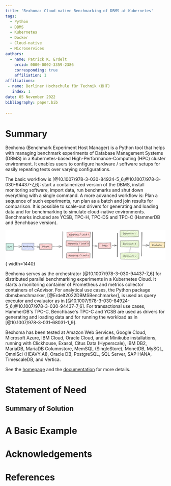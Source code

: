 ```yaml
---
title: 'Bexhoma: Cloud-native Benchmarking of DBMS at Kubernetes'
tags:
  - Python
  - DBMS
  - Kubernetes
  - Docker
  - Cloud-native
  - Microservices
authors:
  - name: Patrick K. Erdelt
    orcid: 0000-0002-3359-2386
    corresponding: true
    affiliation: 1
affiliations:
 - name: Berliner Hochschule für Technik (BHT)
   index: 1
date: 05 November 2022
bibliography: paper.bib

---
```


# Summary

Bexhoma (Benchmark Experiment Host Manager) is a Python tool that helps with managing benchmark experiments of Database Management Systems (DBMS) in a Kubernetes-based High-Performance-Computing (HPC) cluster environment. It enables users to configure hardware / software setups for easily repeating tests over varying configurations.

The basic workflow is [@10.1007/978-3-030-84924-5_6;@10.1007/978-3-030-94437-7_6]: start a containerized version of the DBMS, install monitoring software, import data, run benchmarks and shut down everything with a single command. A more advanced workflow is: Plan a sequence of such experiments, run plan as a batch and join results for comparison. It is possible to scale-out drivers for generating and loading data and for benchmarking to simulate cloud-native environments. Benchmarks included are YCSB, TPC-H, TPC-DS and TPC-C (HammerDB and Benchbase version).

![components of a benchmark.\label{fig:workflow}](docs/workflow-sketch-simple.png){ width=1440}

Bexhoma serves as the orchestrator [@10.1007/978-3-030-94437-7_6] for distributed parallel benchmarking experiments in a Kubernetes Cloud. It starts a monitoring container of Prometheus and metrics collector containers of cAdvisor.
For analytical use cases, the Python package dbmsbenchmarker, [@Erdelt2022DBMSBenchmarker], is used as query executor and evaluator as in [@10.1007/978-3-030-84924-5_6;@10.1007/978-3-030-94437-7_6]. For transactional use cases, HammerDB's TPC-C, Benchbase's TPC-C and YCSB are used as drivers for generating and loading data and for running the workload as in [@10.1007/978-3-031-68031-1_9].

Bexhoma has been tested at Amazon Web Services, Google Cloud, Microsoft Azure, IBM Cloud, Oracle Cloud, and at Minikube installations, running with Clickhouse, Exasol, Citus Data (Hyperscale), IBM DB2, MariaDB, MariaDB Columnstore, MemSQL (SingleStore), MonetDB, MySQL, OmniSci (HEAVY.AI), Oracle DB, PostgreSQL, SQL Server, SAP HANA, TimescaleDB, and Vertica.

See the [homepage](https://github.com/Beuth-Erdelt/Benchmark-Experiment-Host-Manager) and the [documentation](https://bexhoma.readthedocs.io/en/latest/) for more details.

# Statement of Need

## Summary of Solution

# A Basic Example

# Acknowledgements


# References
